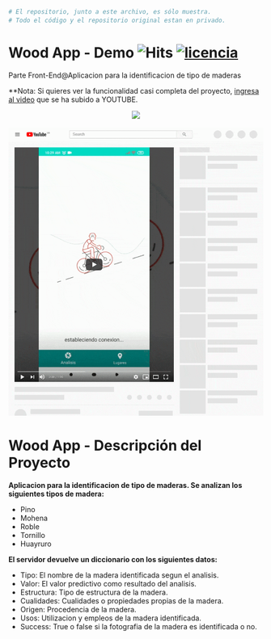 ```bash
# El repositorio, junto a este archivo, es sólo muestra. 
# Todo el código y el repositorio original estan en privado.
```
# Wood App - Demo ![Hits](https://hitcounter.pythonanywhere.com/count/tag.svg?url=https%3A%2F%2Fgithub.com%2FKeyCuevasMelgarejo%2FWOOD-APP___PREVIEW) <a href="/LICENSE"><img src="https://img.shields.io/badge/LICENCIA-MIT-yellow?style=flat-square" alt="licencia" /></a>
Parte Front-End@Aplicacion para la identificacion de tipo de maderas

**Nota: Si quieres ver la funcionalidad casi completa del proyecto, [ingresa al video](https://youtu.be/6yIdN17VxDs) que se ha subido a YOUTUBE.

<p align="center"> 
    <a href="https://youtu.be/6yIdN17VxDs"><img src="https://img.shields.io/youtube/views/6yIdN17VxDs?label=Reproducciones&style=social"/></a>
</p>

<p align="center"> 
    <img src="/Demo.gif"/>
</p>

# Wood App - Descripción del Proyecto
**Aplicacion para la identificacion de tipo de maderas. Se analizan los siguientes tipos de madera:**
- Pino
- Mohena
- Roble
- Tornillo
- Huayruro

**El servidor devuelve un diccionario con los siguientes datos:**
- Tipo: El nombre de la madera identificada segun el analisis.
- Valor: El valor predictivo como resultado del analisis.
- Estructura: Tipo de estructura de la madera.
- Cualidades: Cualidades o propiedades propias de la madera.
- Origen: Procedencia de la madera.
- Usos: Utilizacion y empleos de la madera identificada.
- Success: True o false si la fotografia de la madera es identificada o no.
